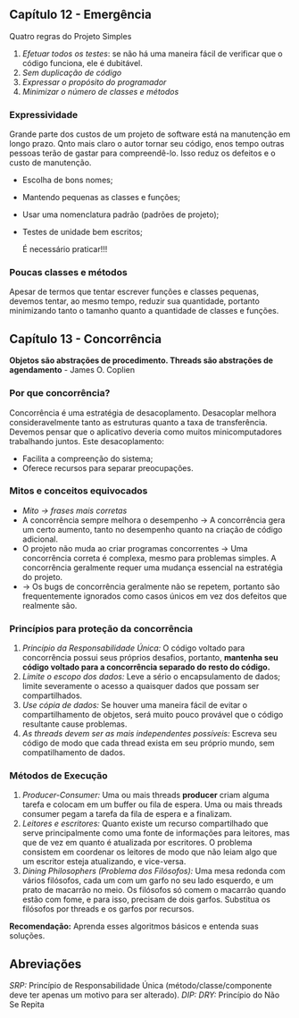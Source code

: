 ## Capítulo 12 - Emergência

Quatro regras do Projeto Simples

1. *Efetuar todos os testes*: se não há uma maneira fácil de verificar que o código funciona, ele é
dubitável.
2. *Sem duplicação de código*
3. *Expressar o propósito do programador*
4. *Minimizar o número de classes e métodos*

### Expressividade

Grande parte dos custos de um projeto de software está na manutenção em longo prazo. Qnto mais claro
o autor tornar seu código, enos tempo outras pessoas terão de gastar para compreendê-lo. Isso reduz
os defeitos e o custo de manutenção.

- Escolha de bons nomes;
- Mantendo pequenas as classes e funções;
- Usar uma nomenclatura padrão (padrões de projeto);
- Testes de unidade bem escritos;

  É necessário praticar!!!

### Poucas classes e métodos

Apesar de termos que tentar escrever funções e classes pequenas, devemos tentar, ao mesmo tempo,
reduzir sua quantidade, portanto minimizando tanto o tamanho quanto a quantidade de classes e
funções.

## Capítulo 13 - Concorrência

**Objetos são abstrações de procedimento. Threads são abstrações de agendamento** - James O. Coplien

### Por que concorrência?

Concorrência é uma estratégia de desacoplamento.
Desacoplar melhora consideravelmente tanto as estruturas quanto a taxa de transferência. Devemos
pensar que o aplicativo deveria como muitos minicomputadores trabalhando juntos. 
Este desacoplamento:

- Facilita a compreenção do sistema;
- Oferece recursos para separar preocupações.

### Mitos e conceitos equivocados

- *Mito -> frases mais corretas*
- A concorrência sempre melhora o desempenho -> A concorrência gera um certo aumento, tanto no
desempenho quanto na criação de código adicional.
- O projeto não muda ao criar programas concorrentes -> Uma concorrência correta é complexa, mesmo
  para problemas simples. A concorrência geralmente requer uma mudança essencial na estratégia do
  projeto.
- -> Os bugs de concorrência geralmente não se repetem, portanto são frequentemente ignorados como
  casos únicos em vez dos defeitos que realmente são.

### Princípios para proteção da concorrência

1. *Princípio da Responsabilidade Única:* O código voltado para concorrência possui seus próprios
desafios, portanto, **mantenha seu código voltado para a concorrência separado do resto do código.**
2. *Limite o escopo dos dados:* Leve a sério o encapsulamento de dados; limite severamente o acesso
a quaisquer dados que possam ser compartilhados.
3. *Use cópia de dados:* Se houver uma maneira fácil de evitar o compartilhamento de objetos, será
muito pouco provável que o código resultante cause problemas.
4. *As threads devem ser as mais independentes possíveis:* Escreva seu código de modo que cada
thread exista em seu próprio mundo, sem compatilhamento de dados.

### Métodos de Execução

1. *Producer-Consumer:* Uma ou mais threads **producer** criam alguma tarefa e colocam em um buffer
ou fila de espera. Uma ou mais threads consumer pegam a tarefa da fila de espera e a finalizam.
2. *Leitores e escritores:* Quanto existe um recurso compartilhado que serve principalmente como uma
fonte de informações para leitores, mas que de vez em quanto é atualizada por escritores. O problema
consistem em coordenar os leitores de modo que não leiam algo que um escritor esteja atualizando, e
vice-versa.
3. *Dining Philosophers (Problema dos Filósofos):* Uma mesa redonda com vários filósofos, cada um
com um garfo no seu lado esquerdo, e um prato de macarrão no meio. Os filósofos só comem o macarrão
quando estão com fome, e para isso, precisam de dois garfos. Substitua os filósofos por threads e os
garfos por recursos.


**Recomendação:** Aprenda esses algoritmos básicos e entenda suas soluções.




## Abreviações

*SRP:* Princípio de Responsabilidade Única (método/classe/componente deve ter apenas um motivo para
ser alterado).
*DIP:*
*DRY:* Princípio do Não Se Repita



